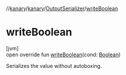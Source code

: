 //[kanary](../../../index.md)/[kanary](../index.md)/[OutputSerializer](index.md)/[writeBoolean](write-boolean.md)

# writeBoolean

[jvm]\
open override fun [writeBoolean](write-boolean.md)(cond: [Boolean](https://kotlinlang.org/api/latest/jvm/stdlib/kotlin/-boolean/index.html))

Serializes the value without autoboxing.
